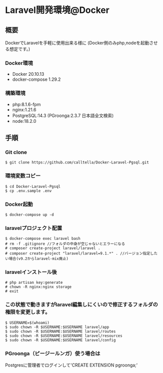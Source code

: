 # Laravel開発環境@Docker

## 概要
DockerでLaravelを手軽に使用出来る様に
(Docker側のみphp,nodeを起動させる想定です。)

### Docker環境
 - Docker 20.10.13
 - docker-compose 1.29.2

### 構築環境
 - php:8.1.6-fpm
 - nginx:1.21.6
 - PostgreSQL:14.3 (PGroonga:2.3.7 日本語全文検索)
 - node:18.2.0

## 手順

### Git clone

```
$ git clone https://github.com/calltella/Docker-Laravel-Pgsql.git
```

### 環境変数コピー
```
$ cd Docker-Laravel-Pgsql
$ cp .env.sample .env
```
### Docker起動
```
$ docker-compose up -d
```
### laravelプロジェクト配置
```
$ docker-compose exec laravel bash
# rm -f .gitignore //フォルダの中身が空じゃないとエラーになる
# composer create-project laravel/laravel .
# composer create-project "laravel/laravel=9.1.*" . //バージョン指定したい場合(v9.2からlaravel-mix廃止)
```

### laravelインストール後
```
# php artisan key:generate
# chown -R nginx:nginx storage
# exit
```
### この状態で動きますがlaravel編集しにくいので修正するフォルダの権限を変更します。
```
$ USERNAME=$(whoami)
$ sudo chown -R $USERNAME:$USERNAME laravel/app
$ sudo chown -R $USERNAME:$USERNAME laravel/routes
$ sudo chown -R $USERNAME:$USERNAME laravel/resources
$ sudo chown -R $USERNAME:$USERNAME laravel/config
```

### PGroonga（ピージールンガ）使う場合は
Postgresに管理者でログインして'CREATE EXTENSION pgroonga;'
